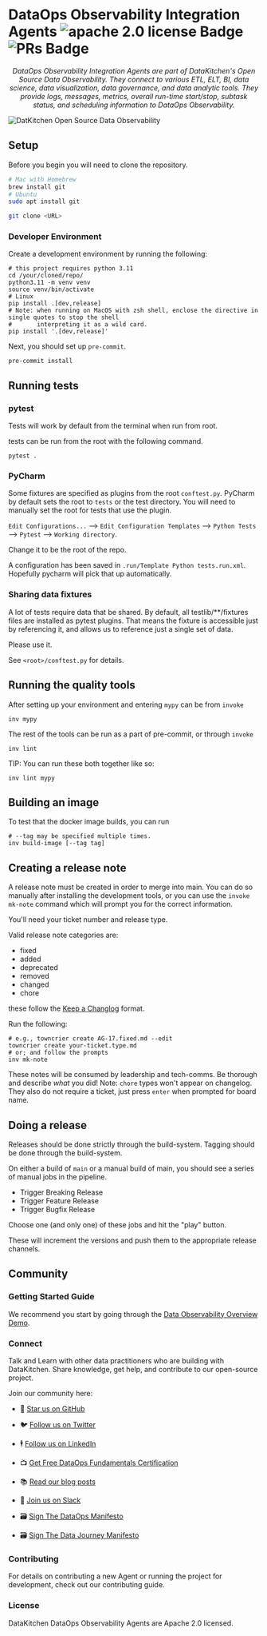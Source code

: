
# DataOps Observability Integration Agents ![apache 2.0 license Badge](https://img.shields.io/badge/License%20-%20Apache%202.0%20-%20blue) ![PRs Badge](https://img.shields.io/badge/PRs%20-%20Welcome%20-%20green)

*<p style="text-align: center;">DataOps Observability Integration Agents are part of DataKitchen's Open Source Data Observability. They connect to various ETL, ELT, BI, data science, data visualization, data governance, and data analytic tools. They provide logs, messages, metrics, overall run-time start/stop, subtask status, and scheduling information to DataOps Observability.</p>*

![DatKitchen Open Source Data Observability](https://datakitchen.io/wp-content/uploads/2024/04/Screenshot-2024-04-22-at-12.40.59 PM.png)

## Setup

Before you begin you will need to clone the repository.

```sh
# Mac with Homebrew
brew install git
# Ubuntu
sudo apt install git

git clone <URL>
```

### Developer Environment

Create a development environment by running the following:

```shell
# this project requires python 3.11
cd /your/cloned/repo/
python3.11 -m venv venv
source venv/bin/activate
# Linux
pip install .[dev,release]
# Note: when running on MacOS with zsh shell, enclose the directive in single quotes to stop the shell
#       interpreting it as a wild card.
pip install '.[dev,release]'
```

Next, you should set up `pre-commit`.

```shell
pre-commit install
```

## Running tests

### pytest

Tests will work by default from the terminal when run from root.

tests can be run from the root with the following command.

```shell
pytest .
```

### PyCharm

Some fixtures are specified as plugins from the root `conftest.py`. PyCharm by default sets the root to `tests` or the
test directory. You will need to manually set the root for tests that use the plugin.

`Edit Configurations...` --> `Edit Configuration Templates` --> `Python Tests` --> `Pytest` --> `Working directory`.

Change it to be the root of the repo.

A configuration has been saved in `.run/Template Python tests.run.xml`. Hopefully pycharm will pick that up
automatically.


### Sharing data fixtures

A lot of tests require data that be shared. By default, all testlib/**/fixtures files are installed as pytest
plugins. That means the fixture is accessible just by referencing it, and allows us to reference just a single
set of data.

Please use it.

See `<root>/conftest.py` for details.


## Running the quality tools

After setting up your environment and entering `mypy` can be from `invoke`

```shell
inv mypy
```

The rest of the tools can be run as a part of pre-commit, or through `invoke`

```shell
inv lint
```

TIP: You can run these both together like so:

```shell
inv lint mypy
```

## Building an image

To test that the docker image builds, you can run

```shell
# --tag may be specified multiple times.
inv build-image [--tag tag]
```

## Creating a release note

A release note must be created in order to merge into main. You can do so manually after installing the development
tools, or you can use the `invoke mk-note` command which will prompt you for the correct information.

You'll need your ticket number and release type.

Valid release note categories are:

* fixed
* added
* deprecated
* removed
* changed
* chore

these follow the [Keep a Changlog](https://keepachangelog.com/en/1.1.0/) format.

Run the following:

```shell
# e.g., towncrier create AG-17.fixed.md --edit
towncrier create your-ticket.type.md
# or; and follow the prompts
inv mk-note
```

These notes will be consumed by leadership and tech-comms. Be thorough and describe _what_ you did!
Note: `chore` types won't appear on changelog. They also do not require a ticket, just press `enter` when prompted for board name.


## Doing a release

Releases should be done strictly through the build-system. Tagging should be done through the build-system.

On either a build of `main` or a manual build of main, you should see a series of manual jobs in the pipeline.

- Trigger Breaking Release
- Trigger Feature Release
- Trigger Bugfix Release

Choose one (and only one) of these jobs and hit the "play" button.

These will increment the versions and push them to the appropriate release channels.

## Community

### Getting Started Guide
We recommend you start by going through the [Data Observability Overview Demo](https://docs.datakitchen.io/articles/open-source-data-observability/data-observability-overview).

### Connect
Talk and Learn with other data practitioners who are building with DataKitchen. Share knowledge, get help, and contribute to our open-source project. 

Join our community here:

* 🌟 [Star us on GitHub](https://github.com/DataKitchen/data-observability-installer)

* 🐦 [Follow us on Twitter](https://twitter.com/i/flow/login?redirect_after_login=%2Fdatakitchen_io)

* 🕴️ [Follow us on LinkedIn](https://www.linkedin.com/company/datakitchen)

* 📺 [Get Free DataOps Fundamentals Certification](https://info.datakitchen.io/training-certification-dataops-fundamentals)

* 📚 [Read our blog posts](https://datakitchen.io/blog/)

* 👋 [Join us on Slack](https://data-observability.slack.com)

* 🗃 [Sign The DataOps Manifesto](https://DataOpsManifesto.org)

* 🗃 [Sign The Data Journey Manifesto](https://DataJourneyManifesto.org)


### Contributing
For details on contributing a new Agent or running the project for development, check out our contributing guide.

### License
DataKitchen DataOps Observability Agents are Apache 2.0 licensed.

